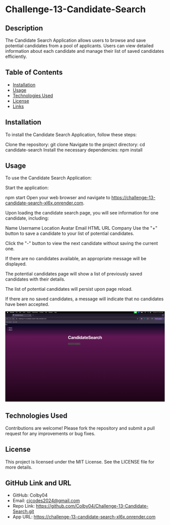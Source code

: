 # Challenge-13-Candidate-Search

## Description
The Candidate Search Application allows users to browse and save potential candidates from a pool of applicants. Users can view detailed information about each candidate and manage their list of saved candidates efficiently.

## Table of Contents
- [Installation](#installation)
- [Usage](#usage)
- [Technologies Used](#technologies)
- [License](#license)
- [Links](#links)

## Installation

To install the Candidate Search Application, follow these steps:

Clone the repository:
git clone <repository-url>
Navigate to the project directory:
cd candidate-search
Install the necessary dependencies:
npm install

## Usage
To use the Candidate Search Application:

Start the application:

npm start
Open your web browser and navigate to https://challenge-13-candidate-search-xl6x.onrender.com.

Upon loading the candidate search page, you will see information for one candidate, including:

Name
Username
Location
Avatar
Email
HTML URL
Company
Use the "+" button to save a candidate to your list of potential candidates.

Click the "-" button to view the next candidate without saving the current one.

If there are no candidates available, an appropriate message will be displayed.

The potential candidates page will show a list of previously saved candidates with their details.

The list of potential candidates will persist upon page reload.

If there are no saved candidates, a message will indicate that no candidates have been accepted.

![Screenshot](public/Challenge13.png)

## Technologies Used 
Contributions are welcome! Please fork the repository and submit a pull request for any improvements or bug fixes.

## License
This project is licensed under the MIT License. See the LICENSE file for more details.

## GitHub Link and URL
- GitHub: Colby04
- Email: cjcodes2024@gmail.com
- Repo Link: https://github.com/Colby04/Challenge-13-Candidate-Search.git
- App URL: https://challenge-13-candidate-search-xl6x.onrender.com




